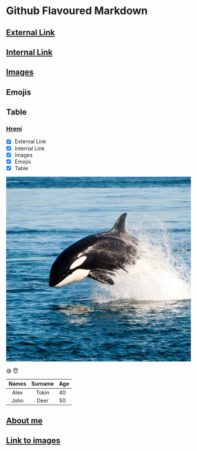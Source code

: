 # Github Flavoured Markdown

## [External Link](https://help.github.com/en) 
## [Internal Link](./images/0408-2-orcas.jpg)
## [Images](./images/) 
## Emojis
## Table


### [Hreni](#pidarsia)

- [x] External Link
- [x] Internal Link
- [x] Images
- [x] Emojis
- [x] Table

![Orca](./images/2000.jpg)

😅 😇

|Names|Surname|Age|
|:--:|:--:|:--|
|Alex|Tokin|40|
|John|Deer|50|









## [About me](#Link-to-images)





## [Link to images](./images)



